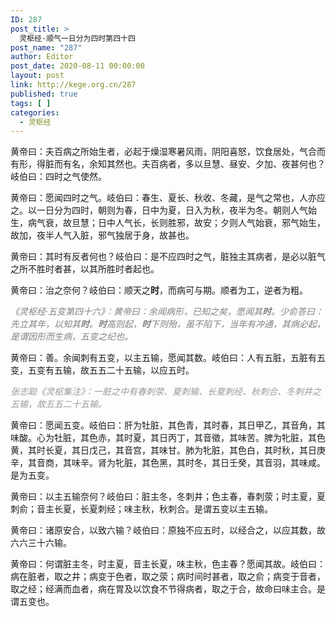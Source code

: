 ```yaml
---
ID: 287
post_title: >
  灵枢经·顺气一日分为四时第四十四
post_name: "287"
author: Editor
post_date: 2020-08-11 00:00:00
layout: post
link: http://kege.org.cn/287
published: true
tags: [ ]
categories:
  - 灵枢经
---
```

黄帝曰：夫百病之所始生者，必起于燥湿寒暑风雨，阴阳喜怒，饮食居处，气合而有形，得脏而有名，余知其然也。夫百病者，多以旦慧、昼安、夕加、夜甚何也？岐伯曰：四时之气使然。

黄帝曰：愿闻四时之气。岐伯曰：春生、夏长、秋收、冬藏，是气之常也，人亦应之。以一日分为四时，朝则为春，日中为夏，日入为秋，夜半为冬。朝则人气始生，病气衰，故旦慧；日中人气长，长则胜邪，故安；夕则人气始衰，邪气始生，故加，夜半人气入脏，邪气独居于身，故甚也。

黄帝曰：其时有反者何也？岐伯曰：是不应四时之气，脏独主其病者，是必以脏气之所不胜时者甚，以其所胜时者起也。

黄帝曰：治之奈何？岐伯曰：顺天之<strong>时</strong>，而病可与期。顺者为工，逆者为粗。

<em><span style="color: #808080;">《灵枢经·五变第四十六》：黄帝曰：余闻病形，已知之矣，愿闻其<strong>时</strong>。少俞答曰：先立其年，以知其<strong>时</strong>。<strong>时</strong>高则起，<strong>时</strong>下则殆，虽不陷下，当年有冲通，其病必起，是谓因形而生病，五变之纪也。</span></em>

黄帝曰：善。余闻刺有五变，以主五输，愿闻其数。岐伯曰：人有五脏，五脏有五变，五变有五输，故五五二十五输，以应五时。

<em><span style="color: #999999;">张志聪《灵枢集注》：一脏之中有春刺荥、夏刺输、长夏刺经、秋刺合、冬刺井之五输，故五五二十五输。</span></em>

黄帝曰：愿闻五变。岐伯曰：肝为牡脏，其色青，其时春，其日甲乙，其音角，其味酸。心为牡脏，其色赤，其时夏，其日丙丁，其音徵，其味苦。脾为牝脏，其色黄，其时长夏，其日戊己，其音宫，其味甘。肺为牝脏，其色白，其时秋，其日庚辛，其音商，其味辛。肾为牝脏，其色黑，其时冬，其日壬癸，其音羽，其味咸。是为五变。

黄帝曰：以主五输奈何？岐伯曰：脏主冬，冬刺井；色主春，春刺荥；时主夏，夏刺俞；音主长夏，长夏刺经；味主秋，秋刺合。是谓五变以主五输。

黄帝曰：诸原安合，以致六输？岐伯曰：原独不应五时，以经合之，以应其数，故六六三十六输。

黄帝曰：何谓脏主冬，时主夏，音主长夏，味主秋，色主春？愿闻其故。岐伯曰：病在脏者，取之井；病变于色者，取之荥；病时间时甚者，取之俞；病变于音者，取之经；经满而血者，病在胃及以饮食不节得病者，取之于合，故命曰味主合。是谓五变也。
